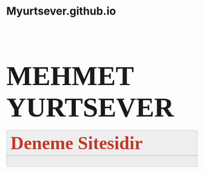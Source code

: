 # Myurtsever.github.io
<h1>&nbsp;</h1>

<h1><span style="font-size:72px"><strong><span style="font-family:Georgia,serif">MEHMET YURTSEVER</span></strong></span></h1>

<div style="background:#eeeeee;border:1px solid #cccccc;padding:5px 10px;"><span style="font-size:48px"><span style="color:#c0392b; font-family:Georgia, serif"><strong>Deneme Sitesidir</strong></span></span></div>

<div style="background:#eeeeee;border:1px solid #cccccc;padding:5px 10px;">&nbsp;</div>

<p>&nbsp;</p>
